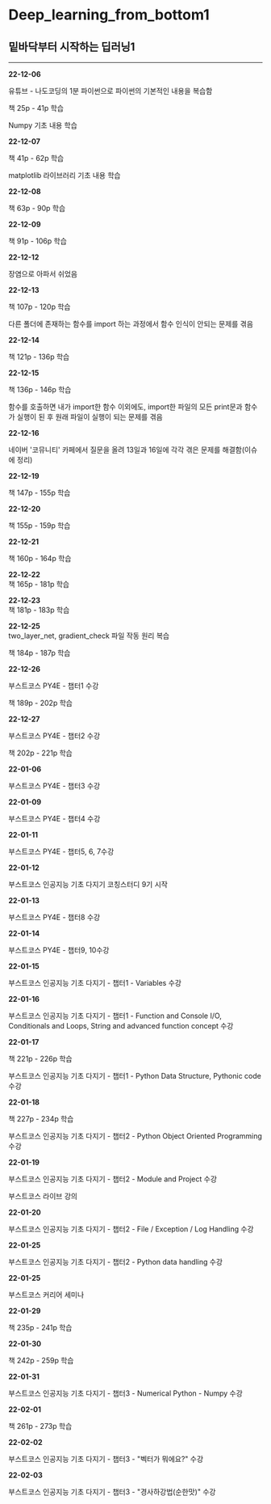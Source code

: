 # Deep_learning_from_bottom1
## 밑바닥부터 시작하는 딥러닝1  
---
**22-12-06**  

유튜브 - 나도코딩의 1분 파이썬으로 파이썬의 기본적인 내용을 복습함  

책 25p - 41p 학습  

Numpy 기초 내용 학습  

**22-12-07**  

책 41p - 62p 학습  

matplotlib 라이브러리 기초 내용 학습  

**22-12-08**  

책 63p - 90p 학습  

**22-12-09**  

책 91p - 106p 학습  

**22-12-12**  

장염으로 아파서 쉬었음  

**22-12-13**  

책 107p - 120p 학습  

다른 폴더에 존재하는 함수를 import 하는 과정에서 함수 인식이 안되는 문제를 겪음  
 
**22-12-14**  

책 121p - 136p 학습  

**22-12-15**  

책 136p - 146p 학습  

함수를 호출하면 내가 import한 함수 이외에도, import한 파일의 모든 print문과 함수가 실행이 된 후 원래 파일이 실행이 되는 문제를 겪음  

**22-12-16**  

네이버 '코뮤니티' 카페에서 질문을 올려 13일과 16일에 각각 겪은 문제를 해결함(이슈에 정리)  

**22-12-19**  

책 147p - 155p 학습  

**22-12-20**  

책 155p - 159p 학습  

**22-12-21**  

책 160p - 164p 학습  

**22-12-22**  
책 165p - 181p 학습  

**22-12-23**  
책 181p - 183p 학습  

**22-12-25**  
two_layer_net, gradient_check 파일 작동 원리 복습  

책 184p - 187p 학습  

**22-12-26**  

부스트코스 PY4E - 챕터1 수강  

책 189p - 202p 학습  

**22-12-27**  

부스트코스 PY4E - 챕터2 수강  

책 202p - 221p 학습  

**22-01-06**  

부스트코스 PY4E - 챕터3 수강  

**22-01-09**  

부스트코스 PY4E - 챕터4 수강  

**22-01-11**  

부스트코스 PY4E - 챕터5, 6, 7수강  

**22-01-12**  

부스트코스 인공지능 기초 다지기 코칭스터디 9기 시작  

**22-01-13**  

부스트코스 PY4E - 챕터8 수강  

**22-01-14**  

부스트코스 PY4E - 챕터9, 10수강  

**22-01-15**  

부스트코스 인공지능 기초 다지기 - 챕터1 - Variables 수강  

**22-01-16**  

부스트코스 인공지능 기초 다지기 - 챕터1 - Function and Console I/O, Conditionals and Loops, String and advanced function concept 수강  

**22-01-17**  

책 221p - 226p 학습  

부스트코스 인공지능 기초 다지기 - 챕터1 - Python Data Structure, Pythonic code 수강  

**22-01-18**  

책 227p - 234p 학습  

부스트코스 인공지능 기초 다지기 - 챕터2 - Python Object Oriented Programming 수강

**22-01-19**  

부스트코스 인공지능 기초 다지기 - 챕터2 - Module and Project 수강

부스트코스 라이브 강의  

**22-01-20**  

부스트코스 인공지능 기초 다지기 - 챕터2 - File / Exception / Log Handling 수강

**22-01-25**  

부스트코스 인공지능 기초 다지기 - 챕터2 - Python data handling 수강

**22-01-25**  

부스트코스 커리어 세미나  

**22-01-29**  

책 235p - 241p 학습  

**22-01-30**  

책 242p - 259p 학습  

**22-01-31**  

부스트코스 인공지능 기초 다지기 - 챕터3 - Numerical Python - Numpy 수강

**22-02-01**  

책 261p - 273p 학습  

**22-02-02**  

부스트코스 인공지능 기초 다지기 - 챕터3 - "벡터가 뭐에요?" 수강

**22-02-03**  

부스트코스 인공지능 기초 다지기 - 챕터3 - "경사하강법(순한맛)" 수강